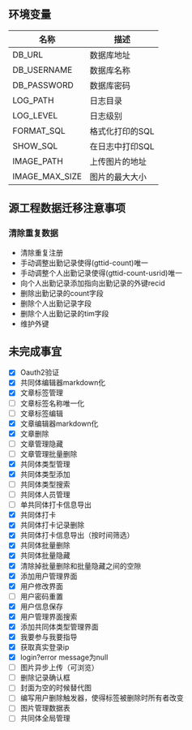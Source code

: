 ## 环境变量

|名称|描述|
|---|---|
|DB_URL|数据库地址|
|DB_USERNAME|数据库名称|
|DB_PASSWORD|数据库密码|
|LOG_PATH|日志目录|
|LOG_LEVEL|日志级别|
|FORMAT_SQL|格式化打印的SQL|
|SHOW_SQL|在日志中打印SQL|
|IMAGE_PATH|上传图片的地址|
|IMAGE_MAX_SIZE|图片的最大大小|

## 源工程数据迁移注意事项
### 清除重复数据
- 清除重复注册
- 手动调整出勤记录使得(gttid-count)唯一
- 手动调整个人出勤记录使得(gttid-count-usrid)唯一
- 向个人出勤记录添加指向出勤记录的外键recid
- 删除出勤记录的count字段
- 删除个人出勤记录字段
- 删除个人出勤记录的tim字段
- 维护外键

## 未完成事宜

- [x] Oauth2验证
- [x] 共同体编辑器markdown化 
- [x] 文章标签管理
- [ ] 文章标签名称唯一化
- [ ] 文章标签编辑
- [x] 文章编辑器markdown化
- [x] 文章删除
- [ ] 文章管理隐藏
- [ ] 文章管理批量删除
- [x] 共同体类型管理
- [x] 共同体类型添加
- [ ] 共同体类型搜索
- [ ] 共同体人员管理
- [ ] 单共同体打卡信息导出
- [x] 共同体打卡 
- [x] 共同体打卡记录删除
- [x] 共同体打卡信息导出（按时间筛选）
- [x] 共同体批量删除 
- [x] 共同体批量隐藏 
- [x] 清除掉批量删除和批量隐藏之间的空隙 
- [x] 添加用户管理界面 
- [x] 用户修改界面
- [ ] 用户密码重置
- [x] 用户信息保存
- [x] 用户管理界面搜索
- [x] 添加共同体类型管理界面
- [x] 我要参与我要指导 
- [x] 获取真实登录ip
- [x] login?error message为null
- [ ] 图片异步上传（可浏览）
- [ ] 删除记录确认框
- [ ] 封面为空的时候替代图
- [ ] 编写用户删除触发器，使得标签被删除时所有者改变
- [ ] 图片管理数据表
- [ ] 共同体全局管理